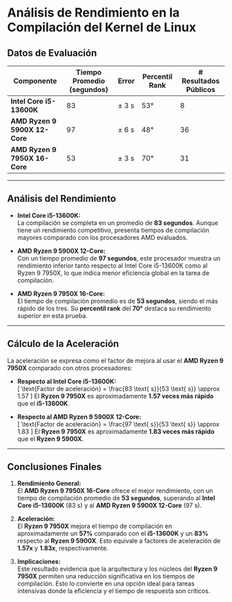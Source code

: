 # Análisis de Rendimiento en la Compilación del Kernel de Linux

## Datos de Evaluación

| **Componente**                   | **Tiempo Promedio (segundos)** | **Error** | **Percentil Rank** | **# Resultados Públicos** |
|----------------------------------|-------------------------------|-----------|--------------------|-------------------------|
| **Intel Core i5-13600K**         | 83                            | ± 3 s     | 53°                | 8                       |
| **AMD Ryzen 9 5900X 12-Core**    | 97                            | ± 6 s     | 48°                | 36                      |
| **AMD Ryzen 9 7950X 16-Core**    | 53                            | ± 3 s     | 70°                | 31                      |

---

## Análisis del Rendimiento

- **Intel Core i5-13600K:**  
  La compilación se completa en un promedio de **83 segundos**. Aunque tiene un rendimiento competitivo, presenta tiempos de compilación mayores comparado con los procesadores AMD evaluados.

- **AMD Ryzen 9 5900X 12-Core:**  
  Con un tiempo promedio de **97 segundos**, este procesador muestra un rendimiento inferior tanto respecto al Intel Core i5-13600K como al Ryzen 9 7950X, lo que indica menor eficiencia global en la tarea de compilación.

- **AMD Ryzen 9 7950X 16-Core:**  
  El tiempo de compilación promedio es de **53 segundos**, siendo el más rápido de los tres. Su **percentil rank** del **70°** destaca su rendimiento superior en esta prueba.

---

## Cálculo de la Aceleración

La aceleración se expresa como el factor de mejora al usar el **AMD Ryzen 9 7950X** comparado con otros procesadores:

- **Respecto al Intel Core i5-13600K:**  
  \[
  \text{Factor de aceleración} = \frac{83 \text{ s}}{53 \text{ s}} \approx 1.57
  \]
  El **Ryzen 9 7950X** es aproximadamente **1.57 veces más rápido** que el **i5-13600K**.

- **Respecto al AMD Ryzen 9 5900X 12-Core:**  
  \[
  \text{Factor de aceleración} = \frac{97 \text{ s}}{53 \text{ s}} \approx 1.83
  \]
  El **Ryzen 9 7950X** es aproximadamente **1.83 veces más rápido** que el **Ryzen 9 5900X**.

---

## Conclusiones Finales

1. **Rendimiento General:**  
   El **AMD Ryzen 9 7950X 16-Core** ofrece el mejor rendimiento, con un tiempo de compilación promedio de **53 segundos**, superando al **Intel Core i5-13600K** (83 s) y al **AMD Ryzen 9 5900X 12-Core** (97 s).

2. **Aceleración:**  
   El **Ryzen 9 7950X** mejora el tiempo de compilación en aproximadamente un **57%** comparado con el **i5-13600K** y un **83%** respecto al **Ryzen 9 5900X**. Esto equivale a factores de aceleración de **1.57x** y **1.83x**, respectivamente.

3. **Implicaciones:**  
   Este resultado evidencia que la arquitectura y los núcleos del **Ryzen 9 7950X** permiten una reducción significativa en los tiempos de compilación. Esto lo convierte en una opción ideal para tareas intensivas donde la eficiencia y el tiempo de respuesta son críticos.